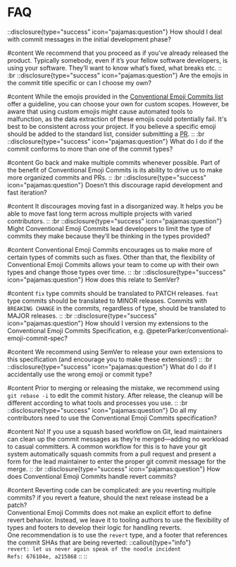 # FAQ


::disclosure{type="success" icon="pajamas:question"}
How should I deal with commit messages in the initial development phase?

#content
We recommend that you proceed as if you’ve already released the product. Typically somebody, even if it’s your fellow software developers, is using your software. They’ll want to know what’s fixed, what breaks etc.
::
:br
::disclosure{type="success" icon="pajamas:question"}
Are the emojis in the commit title specific or can I choose my own?

#content
While the emojis provided in the [Conventional Emoji Commits list](https://conventional-emoji-commits.site/list/list) offer a guideline, you can choose your own for custom scopes. However, be aware that using custom emojis might cause automated tools to malfunction, as the data extraction of these emojis could potentially fail. It's best to be consistent across your project. If you believe a specific emoji should be added to the standard list, consider submitting a [PR](https://github.com/conventional-emoji-commits/conventional-emoji-commits.site/pulls).
::
:br
::disclosure{type="success" icon="pajamas:question"}
What do I do if the commit conforms to more than one of the commit types? 

#content
Go back and make multiple commits whenever possible. Part of the benefit of Conventional Emoji Commits is its ability to drive us to make more organized commits and PRs.
::
:br
::disclosure{type="success" icon="pajamas:question"}
Doesn’t this discourage rapid development and fast iteration?  

#content
It discourages moving fast in a disorganized way. It helps you be able to move fast long term across multiple projects with varied contributors.
::
:br
::disclosure{type="success" icon="pajamas:question"}
Might Conventional Emoji Commits lead developers to limit the type of commits they make because they’ll be thinking in the types provided?  

#content
Conventional Emoji Commits encourages us to make more of certain types of commits such as fixes. Other than that, the flexibility of Conventional Emoji Commits allows your team to come up with their own types and change those types over time.
::
:br
::disclosure{type="success" icon="pajamas:question"}
How does this relate to SemVer?  

#content
`fix` type commits should be translated to PATCH releases. `feat` type commits should be translated to MINOR releases. Commits with `BREAKING CHANGE` in the commits, regardless of type, should be translated to MAJOR releases.
::
:br
::disclosure{type="success" icon="pajamas:question"}
How should I version my extensions to the Conventional Emoji Commits Specification, e.g. @peterParker/conventional-emoji-commit-spec?  

#content
We recommend using SemVer to release your own extensions to this specification (and encourage you to make these extensions!)
::
:br
::disclosure{type="success" icon="pajamas:question"}
What do I do if I accidentally use the wrong emoji or commit type? 

#content
Prior to merging or releasing the mistake, we recommend using `git rebase -i` to edit the commit history. After release, the cleanup will be different according to what tools and processes you use.
::
:br
::disclosure{type="success" icon="pajamas:question"}
Do all my contributors need to use the Conventional Emoji Commits specification? 

#content
No! If you use a squash based workflow on Git, lead maintainers can clean up the commit messages as they’re merged—adding no workload to casual committers. A common workflow for this is to have your git system automatically squash commits from a pull request and present a form for the lead maintainer to enter the proper git commit message for the merge.
::
:br
::disclosure{type="success" icon="pajamas:question"}
How does Conventional Emoji Commits handle revert commits? 

#content
Reverting code can be complicated: are you reverting multiple commits? if you revert a feature, should the next release instead be a patch?  
Conventional Emoji Commits does not make an explicit effort to define revert behavior. Instead, we leave it to tooling authors to use the flexibility of types and footers to develop their logic for handling reverts.  
One recommendation is to use the `revert` type, and a footer that references the commit SHAs that are being reverted:
::callout{type="info"}  
`revert: let us never again speak of the noodle incident`  
`Refs: 676104e, a215868`
::
::

